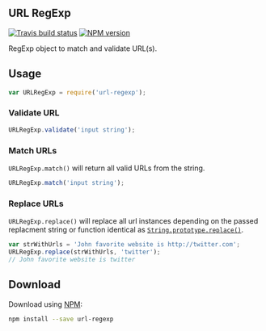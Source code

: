 <h2 id="url-regexp">URL RegExp</h2>

[![Travis build status](http://img.shields.io/travis/renarsvilnis/url-regexp/master.svg?style=flat)](https://travis-ci.org/renarsvilnis/url-regexp)
[![NPM version](http://img.shields.io/npm/v/url-regexp.svg?style=flat)](https://www.npmjs.org/package/url-regexp)

RegExp object to match and validate URL(s).

<h2 id="usage">Usage</h2>

```js
var URLRegExp = require('url-regexp');
```

<h3 id="usage-validate-url">Validate URL</h3>

```js
URLRegExp.validate('input string');
```

<h3 id="usage-match-urls">Match URLs</h3>

`URLRegExp.match()` will return all valid URLs from the string.

```js
URLRegExp.match('input string');
```

<h3 id="usage-replace-urls">Replace URLs</h3>

`URLRegExp.replace()` will replace all url instances depending on the passed replacment string or function identical as [`String.prototype.replace()`](https://developer.mozilla.org/en-US/docs/Web/JavaScript/Reference/Global_Objects/String/replace).

```js
var strWithUrls = 'John favorite website is http://twitter.com';
URLRegExp.replace(strWithUrls, 'twitter');
// John favorite website is twitter
```

<h2 id="download">Download</h2>

Download using [NPM](https://www.npmjs.org/):

```sh
npm install --save url-regexp
```
